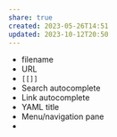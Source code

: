 ```yaml
---
share: true
created: 2023-05-26T14:51
updated: 2023-10-12T20:50
---
```

- filename
- URL 
- `[[]]`
- Search autocomplete
- Link autocomplete
- YAML title
- Menu/navigation pane
- <title>
- <h1>
- og:title

